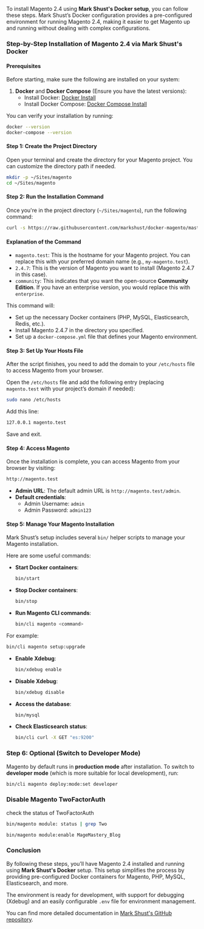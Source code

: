 To install Magento 2.4 using **Mark Shust's Docker setup**, you can follow these steps. Mark Shust’s Docker configuration provides a pre-configured environment for running Magento 2.4, making it easier to get Magento up and running without dealing with complex configurations.

### Step-by-Step Installation of Magento 2.4 via Mark Shust's Docker

#### Prerequisites

Before starting, make sure the following are installed on your system:

1. **Docker** and **Docker Compose** (Ensure you have the latest versions):
    - Install Docker: [Docker Install](https://docs.docker.com/get-docker/)
    - Install Docker Compose: [Docker Compose Install](https://docs.docker.com/compose/install/)

You can verify your installation by running:

```bash
docker --version
docker-compose --version
```

#### Step 1: Create the Project Directory

Open your terminal and create the directory for your Magento project. You can customize the directory path if needed.

```bash
mkdir -p ~/Sites/magento
cd ~/Sites/magento
```

#### Step 2: Run the Installation Command

Once you're in the project directory (`~/Sites/magento`), run the following command:

```bash
curl -s https://raw.githubusercontent.com/markshust/docker-magento/master/lib/onelinesetup | bash -s -- magento.test 2.4.7 community
```

#### Explanation of the Command

- `magento.test`: This is the hostname for your Magento project. You can replace this with your preferred domain name (e.g., `my-magento.test`).
- `2.4.7`: This is the version of Magento you want to install (Magento 2.4.7 in this case).
- `community`: This indicates that you want the open-source **Community Edition**. If you have an enterprise version, you would replace this with `enterprise`.

This command will:

- Set up the necessary Docker containers (PHP, MySQL, Elasticsearch, Redis, etc.).
- Install Magento 2.4.7 in the directory you specified.
- Set up a `docker-compose.yml` file that defines your Magento environment.

#### Step 3: Set Up Your Hosts File

After the script finishes, you need to add the domain to your `/etc/hosts` file to access Magento from your browser.

Open the `/etc/hosts` file and add the following entry (replacing `magento.test` with your project’s domain if needed):

```bash
sudo nano /etc/hosts
```

Add this line:

```bash
127.0.0.1 magento.test
```

Save and exit.

#### Step 4: Access Magento

Once the installation is complete, you can access Magento from your browser by visiting:

```bash
http://magento.test
```

- **Admin URL**: The default admin URL is `http://magento.test/admin`.
- **Default credentials**:
  - Admin Username: `admin`
  - Admin Password: `admin123`

#### Step 5: Manage Your Magento Installation

Mark Shust’s setup includes several `bin/` helper scripts to manage your Magento installation.

Here are some useful commands:

- **Start Docker containers**:

  ```bash
  bin/start
  ```

- **Stop Docker containers**:

  ```bash
  bin/stop
  ```

- **Run Magento CLI commands**:

  ```bash
  bin/cli magento <command>
  ```

For example:

```bash
bin/cli magento setup:upgrade
```

- **Enable Xdebug**:

  ```bash
  bin/xdebug enable
  ```

- **Disable Xdebug**:

  ```bash
  bin/xdebug disable
  ```

- **Access the database**:

  ```bash
  bin/mysql
  ```

- **Check Elasticsearch status**:

  ```bash
  bin/cli curl -X GET "es:9200"
  ```

### Step 6: Optional (Switch to Developer Mode)

Magento by default runs in **production mode** after installation. To switch to **developer mode** (which is more suitable for local development), run:

```bash
bin/cli magento deploy:mode:set developer
```

### Disable Magento TwoFactorAuth

check the status of TwoFactorAuth

```bash
bin/magento module: status | grep Two
```

```bash
bin/magento module:enable MageMastery_Blog
```

### Conclusion

By following these steps, you’ll have Magento 2.4 installed and running using **Mark Shust's Docker** setup. This setup simplifies the process by providing pre-configured Docker containers for Magento, PHP, MySQL, Elasticsearch, and more.

The environment is ready for development, with support for debugging (Xdebug) and an easily configurable `.env` file for environment management.

You can find more detailed documentation in [Mark Shust's GitHub repository](https://github.com/markshust/docker-magento).
